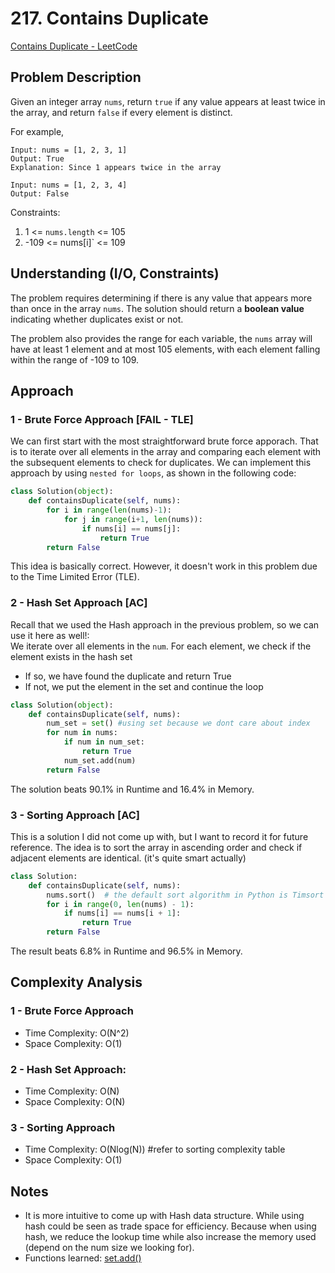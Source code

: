 # 217. Contains Duplicate
[Contains Duplicate - LeetCode](https://leetcode.com/problems/contains-duplicate/)

## Problem Description
Given an integer array `nums`, return `true` if any value appears at least twice in the array, and return `false` if every element is distinct. <br>

For example, <br>
```
Input: nums = [1, 2, 3, 1]
Output: True
Explanation: Since 1 appears twice in the array
```

```
Input: nums = [1, 2, 3, 4]
Output: False
```

Constraints:
1. 1 <= `nums.length` <= 105
2. -109 <= nums[i]` <= 109
 
## Understanding (I/O, Constraints)
The problem requires determining if there is any value that appears more than once in the array `nums`. The solution should return a **boolean value** indicating whether duplicates exist or not.

The problem also provides the range for each variable, the `nums` array will have at least 1 element and at most 105 elements, with each element falling within the range of -109 to 109.

## Approach
### 1 - Brute Force Approach [FAIL - TLE]
We can first start with the most straightforward brute force apporach. That is to iterate over all elements in the array and comparing each element with the subsequent elements to check for duplicates. We can implement this approach by using `nested for loops`, as shown in the following code:

```python
class Solution(object):
    def containsDuplicate(self, nums):
        for i in range(len(nums)-1):
            for j in range(i+1, len(nums)):
                if nums[i] == nums[j]:
                    return True
        return False
```
This idea is basically correct. However, it doesn't work in this problem due to the Time Limited Error (TLE).

### 2 - Hash Set Approach [AC]
Recall that we used the Hash approach in the previous problem, so we can use it here as well!: <br>
We iterate over all elements in the `num`. For each element, we check if the element exists in the hash set
- If so, we have found the duplicate and return True
- If not, we put the element in the set and continue the loop 

```python
class Solution(object):
    def containsDuplicate(self, nums):
        num_set = set() #using set because we dont care about index
        for num in nums:
            if num in num_set:
                return True
            num_set.add(num)
        return False
```
The solution beats 90.1% in Runtime and 16.4% in Memory.

### 3 - Sorting Approach [AC]
This is a solution I did not come up with, but I want to record it for future reference. The idea is to sort the array in ascending order and check if adjacent elements are identical. (it's quite smart actually)

```python
class Solution:
    def containsDuplicate(self, nums):
        nums.sort()  # the default sort algorithm in Python is Timsort
        for i in range(0, len(nums) - 1):
            if nums[i] == nums[i + 1]:
                return True
        return False
```
The result beats 6.8% in Runtime and 96.5% in Memory.

## Complexity Analysis
### 1 - Brute Force Approach
- Time Complexity: O(N^2)
- Space Complexity: O(1)

### 2 - Hash Set Approach:
- Time Complexity: O(N)
- Space Complexity: O(N)

### 3 - Sorting Approach
- Time Complexity: O(Nlog(N)) #refer to sorting complexity table
- Space Complexity: O(1)

## Notes
- It is more intuitive to come up with Hash data structure. While using hash could be seen as trade space for efficiency. Because when using hash, we reduce the lookup time while also increase the memory used (depend on the num size we looking for).
- Functions learned: [set.add()](https://www.geeksforgeeks.org/set-add-python/)
